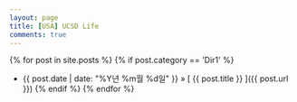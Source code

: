 ```yaml
---
layout: page
title: [USA] UCSD Life
comments: true
---
```


{% for post in site.posts %}
  {% if post.category == 'Dir1' %}
  - {{ post.date | date: "%Y년 %m월 %d일" }} &raquo; [ {{ post.title }} ]({{ post.url }})
  {% endif %}
{% endfor %}
